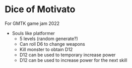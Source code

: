 # Dice of Motivato

For GMTK game jam 2022

- Souls like platformer
    - 5 levels (random generate?)
    - Can roll D6 to change weapons
    - Kill monster to obtain D12
    - D12 can be used to temporary increase power
    - D12 can be used to increase power for the next skill
